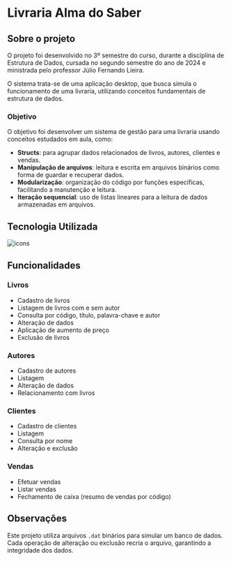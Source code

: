 # Livraria Alma do Saber

## Sobre o projeto

 O projeto foi desenvolvido no 3º semestre do curso, durante a disciplina de Estrutura de Dados, cursada no segundo semestre do ano de 2024 e ministrada pelo professor Júlio Fernando Lieira.
 
 O sistema trata-se de uma aplicação desktop, que busca simula o funcionamento de uma livraria, utilizando conceitos fundamentais de estrutura de dados.

### Objetivo

 O objetivo foi desenvolver um sistema de gestão para uma livraria usando conceitos estudados em aula, como:
 - **Structs**: para agrupar dados relacionados de livros, autores, clientes e vendas.
 - **Manipulação de arquivos**: leitura e escrita em arquivos binários como forma de guardar e recuperar dados.
 - **Modularização**: organização do código por funções específicas, facilitando a manutenção e leitura.
 - **Iteração sequencial**: uso de listas lineares para a leitura de dados armazenadas em arquivos.

## Tecnologia Utilizada

 <div>
    <img align="center" src="https://skillicons.dev/icons?i=c" alt="icons"/>
 </div>

## Funcionalidades

### Livros
- Cadastro de livros
- Listagem de livros com e sem autor
- Consulta por código, título, palavra-chave e autor
- Alteração de dados
- Aplicação de aumento de preço
- Exclusão de livros

### Autores
- Cadastro de autores
- Listagem
- Alteração de dados
- Relacionamento com livros

### Clientes
- Cadastro de clientes
- Listagem
- Consulta por nome
- Alteração e exclusão

### Vendas
- Efetuar vendas
- Listar vendas
- Fechamento de caixa (resumo de vendas por código)

## Observações

Este projeto utiliza arquivos `.dat` binários para simular um banco de dados. Cada operação de alteração ou exclusão recria o arquivo, garantindo a integridade dos dados.